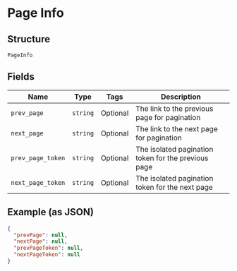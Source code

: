 
# Page Info

## Structure

`PageInfo`

## Fields

| Name | Type | Tags | Description |
|  --- | --- | --- | --- |
| `prev_page` | `string` | Optional | The link to the previous page for pagination |
| `next_page` | `string` | Optional | The link to the next page for pagination |
| `prev_page_token` | `string` | Optional | The isolated pagination token for the previous page |
| `next_page_token` | `string` | Optional | The isolated pagination token for the next page |

## Example (as JSON)

```json
{
  "prevPage": null,
  "nextPage": null,
  "prevPageToken": null,
  "nextPageToken": null
}
```

